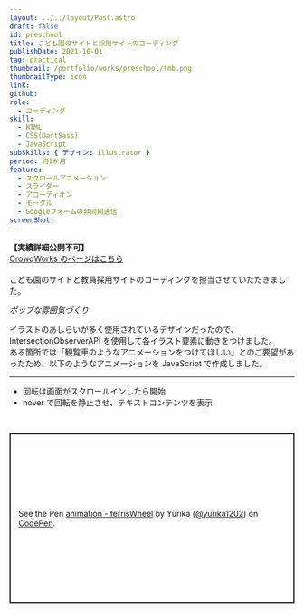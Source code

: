 ```yaml
---
layout: ../../layout/Post.astro
draft: false
id: preschool
title: こども園のサイトと採用サイトのコーディング
publishDate: 2021-10-01
tag: practical
thumbnail: /portfolio/works/preschool/tmb.png
thumbnailType: icon
link:
github:
role:
  - コーディング
skill:
  - HTML
  - CSS(DartSass)
  - JavaScript
subSkills: { デザイン: illustrator }
period: 約1か月
feature:
  - スクロールアニメーション
  - スライダー
  - アコーディオン
  - モーダル
  - Googleフォームの非同期通信
screenShot:
---
```


**【実績詳細公開不可】**  
[CrowdWorks のページはこちら](https://crowdworks.jp/public/employees/2210160)  
<br>
こども園のサイトと教員採用サイトのコーディングを担当させていただきました。
<br>

_ポップな雰囲気づくり_

イラストのあしらいが多く使用されているデザインだったので、IntersectionObserverAPI を使用して各イラスト要素に動きをつけました。  
ある箇所では「観覧車のようなアニメーションをつけてほしい」とのご要望があったため、以下のようなアニメーションを JavaScript で作成しました。
<br>

---

- 回転は画面がスクロールインしたら開始
- hover で回転を静止させ、テキストコンテンツを表示

<br>
<p class="codepen" data-height="300" data-default-tab="result" data-slug-hash="poKqbPd" data-user="yurika1202" style="height: 300px; box-sizing: border-box; display: flex; align-items: center; justify-content: center; border: 2px solid; margin: 1em 0; padding: 1em;">
  <span>See the Pen <a href="https://codepen.io/yurika1202/pen/poKqbPd">
  animation - ferrisWheel</a> by Yurika (<a href="https://codepen.io/yurika1202">@yurika1202</a>)
  on <a href="https://codepen.io">CodePen</a>.</span>
</p>
<script async src="https://cpwebassets.codepen.io/assets/embed/ei.js"></script>
